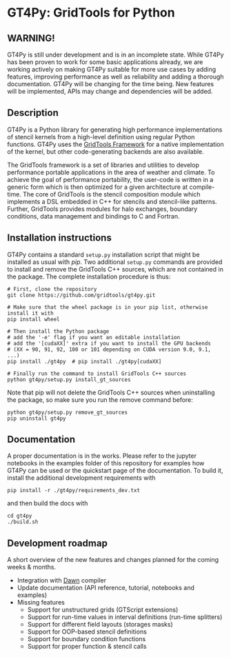 GT4Py: GridTools for Python
===========================

WARNING!
--------

GT4Py is still under development and is in an incomplete state. While 
GT4Py has been proven to work for some basic applications already, we are
working actively on making GT4Py suitable for more use cases by adding 
features, improving performance as well as reliability and adding a thorough
documentation. GT4Py will be changing for the time being. New features will
be implemented, APIs may change and dependencies will be added.


Description
-----------

GT4Py is a Python library for generating high performance
implementations of stencil kernels from a high-level definition using
regular Python functions. GT4Py uses the [GridTools
Framework](https://github.com/GridTools/gridtools) for a native
implementation of the kernel, but other code-generating backends are
also available.

The GridTools framework is a set of libraries and utilities to develop
performance portable applications in the area of weather and climate. To
achieve the goal of performance portability, the user-code is written in
a generic form which is then optimized for a given architecture at
compile-time. The core of GridTools is the stencil composition module
which implements a DSL embedded in C++ for stencils and stencil-like
patterns. Further, GridTools provides modules for halo exchanges,
boundary conditions, data management and bindings to C and Fortran.

Installation instructions
-------------------------

GT4Py contains a standard `setup.py` installation script that might be
installed as usual with *pip*. Two additional `setup.py` commands are
provided to install and remove the GridTools C++ sources, which are not
contained in the package. The complete installation procedure is thus:

    # First, clone the repository
    git clone https://github.com/gridtools/gt4py.git
    
    # Make sure that the wheel package is in your pip list, otherwise install it with
    pip install wheel

    # Then install the Python package
    # add the '-e' flag if you want an editable installation
    # add the '[cudaXX]' extra if you want to install the GPU backends
    # (XX = 90, 91, 92, 100 or 101 depending on CUDA version 9.0, 9.1, ...)
    pip install ./gt4py  # pip install ./gt4py[cudaXX]

    # Finally run the command to install GridTools C++ sources
    python gt4py/setup.py install_gt_sources

Note that pip will not delete the GridTools C++ sources when
uninstalling the package, so make sure you run the remove command
before:

    python gt4py/setup.py remove_gt_sources
    pip uninstall gt4py

Documentation
-------------

A proper documentation is in the works. Please refer to the jupyter notebooks
in the examples folder of this repository for examples how GT4Py can be
used or the quickstart page of the documentation.
To build it, install the additional development requirements with

    pip install -r ./gt4py/requirements_dev.txt

and then build the docs with

    cd gt4py
    ./build.sh

Development roadmap
-------------------

A short overview of the new features and changes planned for the coming
weeks & months.


*  Integration with [Dawn](https://github.com/MeteoSwiss-APN/dawn)
    compiler
* Update documentation (API reference, tutorial, notebooks and examples)
* Missing features
    - Support for unstructured grids (GTScript extensions)
    - Support for run-time values in interval definitions (run-time splitters)
    - Support for different field layouts (storages masks)
    - Support for OOP-based stencil definitions
    - Support for boundary condition functions
    - Support for proper function & stencil calls


